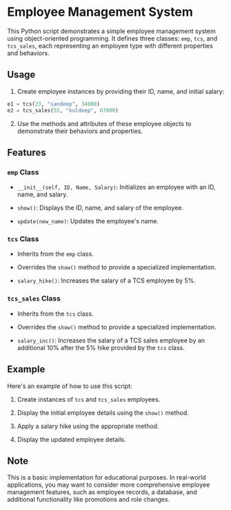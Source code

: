# Employee Management System

This Python script demonstrates a simple employee management system using object-oriented programming. It defines three classes: `emp`, `tcs`, and `tcs_sales`, each representing an employee type with different properties and behaviors.

## Usage

1. Create employee instances by providing their ID, name, and initial salary:

```python
e1 = tcs(23, "sandeep", 34000)
e2 = tcs_sales(55, "kuldeep", 67000)
```

2. Use the methods and attributes of these employee objects to demonstrate their behaviors and properties.

## Features

### `emp` Class

- `__init__(self, ID, Name, Salary)`: Initializes an employee with an ID, name, and salary.

- `show()`: Displays the ID, name, and salary of the employee.

- `update(new_name)`: Updates the employee's name.

### `tcs` Class

- Inherits from the `emp` class.

- Overrides the `show()` method to provide a specialized implementation.

- `salary_hike()`: Increases the salary of a TCS employee by 5%.

### `tcs_sales` Class

- Inherits from the `tcs` class.

- Overrides the `show()` method to provide a specialized implementation.

- `salary_inc()`: Increases the salary of a TCS sales employee by an additional 10% after the 5% hike provided by the `tcs` class.

## Example

Here's an example of how to use this script:

1. Create instances of `tcs` and `tcs_sales` employees.

2. Display the initial employee details using the `show()` method.

3. Apply a salary hike using the appropriate method.

4. Display the updated employee details.

## Note

This is a basic implementation for educational purposes. In real-world applications, you may want to consider more comprehensive employee management features, such as employee records, a database, and additional functionality like promotions and role changes.

